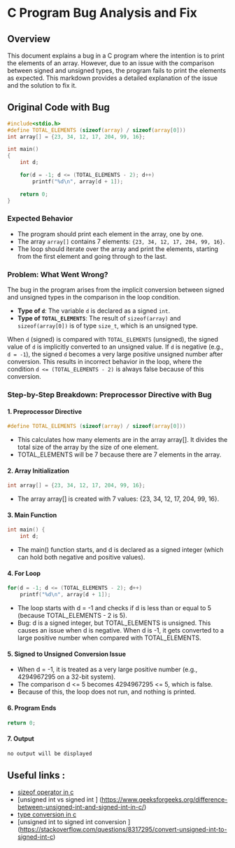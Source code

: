 # C Program Bug Analysis and Fix

## Overview

This document explains a bug in a C program where the intention is to print the elements of an array. However, due to an issue with the comparison between signed and unsigned types, the program fails to print the elements as expected. This markdown provides a detailed explanation of the issue and the solution to fix it.

## Original Code with Bug

```c
#include<stdio.h>
#define TOTAL_ELEMENTS (sizeof(array) / sizeof(array[0]))
int array[] = {23, 34, 12, 17, 204, 99, 16};

int main()
{
    int d;

    for(d = -1; d <= (TOTAL_ELEMENTS - 2); d++)
        printf("%d\n", array[d + 1]);

    return 0;
}
```

### Expected Behavior

- The program should print each element in the array, one by one.
- The array `array[]` contains 7 elements: `{23, 34, 12, 17, 204, 99, 16}`.
- The loop should iterate over the array and print the elements, starting from the first element and going through to the last.

### Problem: What Went Wrong?

The bug in the program arises from the implicit conversion between signed and unsigned types in the comparison in the loop condition.

- **Type of `d`**: The variable `d` is declared as a signed `int`.
- **Type of `TOTAL_ELEMENTS`**: The result of `sizeof(array)` and `sizeof(array[0])` is of type `size_t`, which is an unsigned type.

When `d` (signed) is compared with `TOTAL_ELEMENTS` (unsigned), the signed value of `d` is implicitly converted to an unsigned value. If `d` is negative (e.g., `d = -1`), the signed `d` becomes a very large positive unsigned number after conversion. This results in incorrect behavior in the loop, where the condition `d <= (TOTAL_ELEMENTS - 2)` is always false because of this conversion.

### Step-by-Step Breakdown: Preprocessor Directive with Bug

#### 1. Preprocessor Directive

```c
#define TOTAL_ELEMENTS (sizeof(array) / sizeof(array[0]))
```
- This calculates how many elements are in the array array[]. It divides the total size of the array by the size of one element.
- TOTAL_ELEMENTS will be 7 because there are 7 elements in the array.

#### 2. Array Initialization

```c
int array[] = {23, 34, 12, 17, 204, 99, 16};
```
- The array array[] is created with 7 values: {23, 34, 12, 17, 204, 99, 16}.

#### 3. Main Function

```c
int main() {
    int d;
```
- The main() function starts, and d is declared as a signed integer (which can hold both negative and positive values).

#### 4. For Loop

```c
for(d = -1; d <= (TOTAL_ELEMENTS - 2); d++)
    printf("%d\n", array[d + 1]);
```
- The loop starts with d = -1 and checks if d is less than or equal to 5 (because TOTAL_ELEMENTS - 2 is 5).
- Bug: d is a signed integer, but TOTAL_ELEMENTS is unsigned. This causes an issue when d is negative. When d is -1, it gets converted to a large positive number when compared with TOTAL_ELEMENTS.

#### 5. Signed to Unsigned Conversion Issue
- When d = -1, it is treated as a very large positive number (e.g., 4294967295 on a 32-bit system).
- The comparison d <= 5 becomes 4294967295 <= 5, which is false.
- Because of this, the loop does not run, and nothing is printed.

#### 6. Program Ends

```c
return 0;
```

#### 7. Output 

```c 
no output will be displayed
```

## Useful links :
- [sizeof operator in c ](https://www.geeksforgeeks.org/sizeof-operator-c/)
- [unsigned int vs signed int ] (https://www.geeksforgeeks.org/difference-between-unsigned-int-and-signed-int-in-c/)
- [type conversion in c](https://www.geeksforgeeks.org/type-conversion-c/)
- [unsigned int to signed int conversion ] (https://stackoverflow.com/questions/8317295/convert-unsigned-int-to-signed-int-c)
